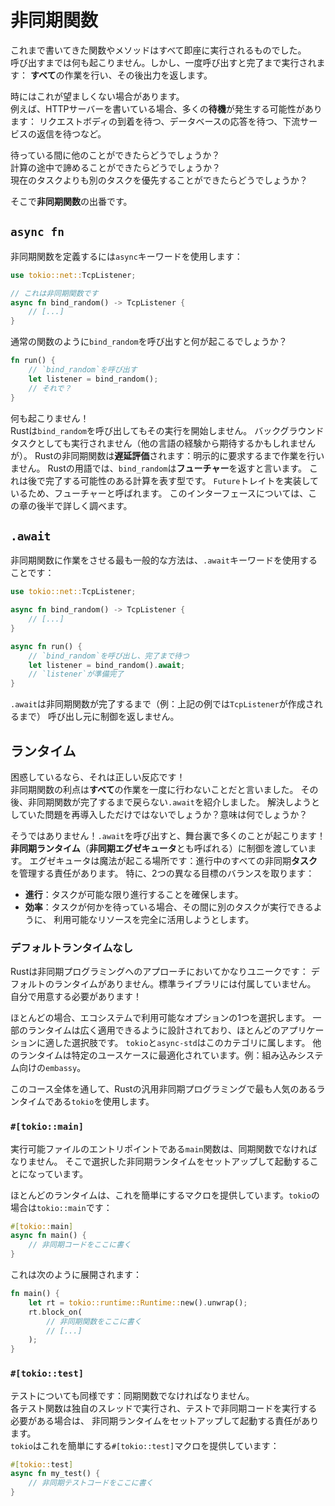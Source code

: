 # 非同期関数

これまで書いてきた関数やメソッドはすべて即座に実行されるものでした。\
呼び出すまでは何も起こりません。しかし、一度呼び出すと完了まで実行されます：
**すべて**の作業を行い、その後出力を返します。

時にはこれが望ましくない場合があります。\
例えば、HTTPサーバーを書いている場合、多くの**待機**が発生する可能性があります：
リクエストボディの到着を待つ、データベースの応答を待つ、下流サービスの返信を待つなど。

待っている間に他のことができたらどうでしょうか？\
計算の途中で諦めることができたらどうでしょうか？\
現在のタスクよりも別のタスクを優先することができたらどうでしょうか？

そこで**非同期関数**の出番です。

## `async fn`

非同期関数を定義するには`async`キーワードを使用します：

```rust
use tokio::net::TcpListener;

// これは非同期関数です
async fn bind_random() -> TcpListener {
    // [...]
}
```

通常の関数のように`bind_random`を呼び出すと何が起こるでしょうか？

```rust
fn run() {
    // `bind_random`を呼び出す
    let listener = bind_random();
    // それで？
}
```

何も起こりません！\
Rustは`bind_random`を呼び出してもその実行を開始しません。
バックグラウンドタスクとしても実行されません（他の言語の経験から期待するかもしれませんが）。
Rustの非同期関数は**遅延評価**されます：明示的に要求するまで作業を行いません。
Rustの用語では、`bind_random`は**フューチャー**を返すと言います。
これは後で完了する可能性のある計算を表す型です。
`Future`トレイトを実装しているため、フューチャーと呼ばれます。
このインターフェースについては、この章の後半で詳しく調べます。

## `.await`

非同期関数に作業をさせる最も一般的な方法は、`.await`キーワードを使用することです：

```rust
use tokio::net::TcpListener;

async fn bind_random() -> TcpListener {
    // [...]
}

async fn run() {
    // `bind_random`を呼び出し、完了まで待つ
    let listener = bind_random().await;
    // `listener`が準備完了
}
```

`.await`は非同期関数が完了するまで（例：上記の例では`TcpListener`が作成されるまで）
呼び出し元に制御を返しません。

## ランタイム

困惑しているなら、それは正しい反応です！\
非同期関数の利点は**すべて**の作業を一度に行わないことだと言いました。
その後、非同期関数が完了するまで戻らない`.await`を紹介しました。
解決しようとしていた問題を再導入しただけではないでしょうか？意味は何でしょうか？

そうではありません！`.await`を呼び出すと、舞台裏で多くのことが起こります！\
**非同期ランタイム**（**非同期エグゼキュータ**とも呼ばれる）に制御を渡しています。
エグゼキュータは魔法が起こる場所です：進行中のすべての非同期**タスク**を管理する責任があります。
特に、2つの異なる目標のバランスを取ります：

- **進行**：タスクが可能な限り進行することを確保します。
- **効率**：タスクが何かを待っている場合、その間に別のタスクが実行できるように、
  利用可能なリソースを完全に活用しようとします。

### デフォルトランタイムなし

Rustは非同期プログラミングへのアプローチにおいてかなりユニークです：
デフォルトのランタイムがありません。標準ライブラリには付属していません。
自分で用意する必要があります！

ほとんどの場合、エコシステムで利用可能なオプションの1つを選択します。
一部のランタイムは広く適用できるように設計されており、ほとんどのアプリケーションに適した選択肢です。
`tokio`と`async-std`はこのカテゴリに属します。
他のランタイムは特定のユースケースに最適化されています。例：組み込みシステム向けの`embassy`。

このコース全体を通して、Rustの汎用非同期プログラミングで最も人気のあるランタイムである`tokio`を使用します。

### `#[tokio::main]`

実行可能ファイルのエントリポイントである`main`関数は、同期関数でなければなりません。
そこで選択した非同期ランタイムをセットアップして起動することになっています。

ほとんどのランタイムは、これを簡単にするマクロを提供しています。`tokio`の場合は`tokio::main`です：

```rust
#[tokio::main]
async fn main() {
    // 非同期コードをここに書く
}
```

これは次のように展開されます：

```rust
fn main() {
    let rt = tokio::runtime::Runtime::new().unwrap();
    rt.block_on(
        // 非同期関数をここに書く
        // [...]
    );
}
```

### `#[tokio::test]`

テストについても同様です：同期関数でなければなりません。\
各テスト関数は独自のスレッドで実行され、テストで非同期コードを実行する必要がある場合は、
非同期ランタイムをセットアップして起動する責任があります。\
`tokio`はこれを簡単にする`#[tokio::test]`マクロを提供しています：

```rust
#[tokio::test]
async fn my_test() {
    // 非同期テストコードをここに書く
}
```